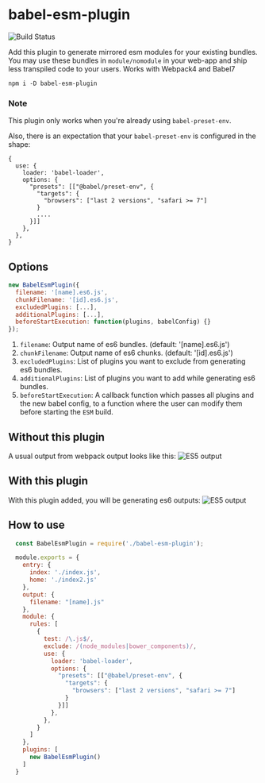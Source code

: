 # babel-esm-plugin
![Build Status](https://travis-ci.org/prateekbh/babel-esm-plugin.svg?branch=master)

Add this plugin to generate mirrored esm modules for your existing bundles. You may use these bundles in `module/nomodule` in your web-app and ship less transpiled code to your users.
Works with Webpack4 and Babel7

```
npm i -D babel-esm-plugin
```

### Note
This plugin only works when you're already using `babel-preset-env`.

Also, there is an expectation that your `babel-preset-env` is configured in the shape:
```
{
  use: {
    loader: 'babel-loader',
    options: {
      "presets": [["@babel/preset-env", {
        "targets": {
          "browsers": ["last 2 versions", "safari >= 7"]
        }
        ....
      }]]
    },
  },
}
```

## Options
```js
new BabelEsmPlugin({
  filename: '[name].es6.js',
  chunkFilename: '[id].es6.js',
  excludedPlugins: [...],
  additionalPlugins: [...],
  beforeStartExecution: function(plugins, babelConfig) {}
});
```
1. `filename`: Output name of es6 bundles. (default: '[name].es6.js')
2. `chunkFilename`: Output name of es6 chunks. (default: '[id].es6.js')
3. `excludedPlugins`: List of plugins you want to exclude from generating es6 bundles.
4. `additionalPlugins`: List of plugins you want to add while generating es6 bundles.
5. `beforeStartExecution`: A callback function which passes all plugins and the new babel config, to a function where the user can modify them before starting the `ESM` build.

## Without this plugin
A usual output from webpack output looks like this:
![ES5 output](https://raw.githubusercontent.com/prateekbh/babel-esm-plugin/master/images/es5-screenshot.png)

## With this plugin
With this plugin added, you will be generating es6 outputs:
![ES5 output](https://raw.githubusercontent.com/prateekbh/babel-esm-plugin/master/images/es6-screenshot.png)

## How to use
```js
  const BabelEsmPlugin = require('./babel-esm-plugin');

  module.exports = {
    entry: {
      index: './index.js',
      home: './index2.js'
    },
    output: {
      filename: "[name].js"
    },
    module: {
      rules: [
        {
          test: /\.js$/,
          exclude: /(node_modules|bower_components)/,
          use: {
            loader: 'babel-loader',
            options: {
              "presets": [["@babel/preset-env", {
                "targets": {
                  "browsers": ["last 2 versions", "safari >= 7"]
                }
              }]]
            },
          },
        }
      ]
    },
    plugins: [
      new BabelEsmPlugin()
    ]
  }
```
